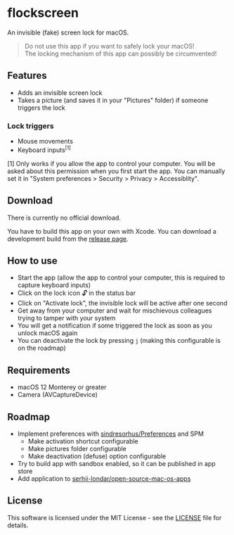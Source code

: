#  flockscreen

An invisible (fake) screen lock for macOS.

> Do not use this app if you want to safely lock your macOS!   
  The locking mechanism of this app can possibly be circumvented!

## Features

* Adds an invisible screen lock
* Takes a picture (and saves it in your "Pictures" folder) if someone triggers the lock

### Lock triggers

* Mouse movements
* Keyboard inputs<sup>[1]</sup>

[1] Only works if you allow the app to control your computer. 
You will be asked about this permission when you first start the app. 
You can manually set it in "System preferences > Security > Privacy > Accessiblity".

## Download

There is currently no official download.

You have to build this app on your own with Xcode. You can download a development build from the [release page](https://github.com/jaylinski/flockscreen/releases).

## How to use

* Start the app (allow the app to control your computer, this is required to capture keyboard inputs)
* Click on the lock icon 🔓 in the status bar
* Click on "Activate lock", the invisible lock will be active after one second
* Get away from your computer and wait for mischievous colleagues trying to tamper with your system
* You will get a notification if some triggered the lock as soon as you unlock macOS again
* You can deactivate the lock by pressing `j` (making this configurable is on the roadmap)

## Requirements

* macOS 12 Monterey or greater
* Camera (AVCaptureDevice)

## Roadmap

* Implement preferences with [sindresorhus/Preferences](https://github.com/sindresorhus/Preferences) and SPM
  * Make activation shortcut configurable
  * Make pictures folder configurable
  * Make deactivation (defuse) option configurable
* Try to build app with sandbox enabled, so it can be published in app store
* Add application to [serhii-londar/open-source-mac-os-apps](https://github.com/serhii-londar/open-source-mac-os-apps)


## License

This software is licensed under the MIT License - see the [LICENSE](https://github.com/jaylinski/flockscreen/blob/master/LICENSE) file for details.
